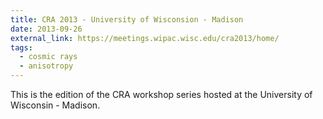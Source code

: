 ```yaml
---
title: CRA 2013 - University of Wisconsion - Madison
date: 2013-09-26
external_link: https://meetings.wipac.wisc.edu/cra2013/home/
tags:
  - cosmic rays
  - anisotropy
---
```


This is the edition of the CRA workshop series hosted at the University of Wisconsin - Madison.

<!--more-->
